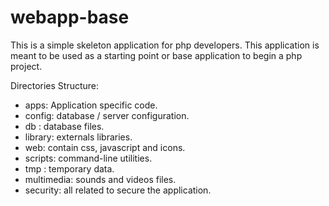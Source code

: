 webapp-base
====================

This is a simple skeleton application for php developers. This application is meant to be used as a starting point or base application to begin a php project.

Directories Structure:
* apps: Application specific code.
* config: database / server configuration.
* db : database files.
* library: externals libraries.
* web: contain css, javascript and icons.
* scripts: command-line utilities.
* tmp : temporary data.
* multimedia: sounds and videos files.
* security: all related to secure the application.
